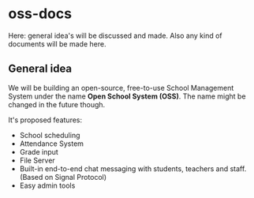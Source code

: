 # oss-docs
Here: general idea's will be discussed and made. Also any kind of documents will be made here.
<h2>General idea</h2>
We will be building an open-source, free-to-use School Management System under the name <b>Open School System (OSS)</b>. The name might be changed in the future though.

It's proposed features:
- School scheduling
- Attendance System
- Grade input
- File Server
- Built-in end-to-end chat messaging with students, teachers and staff. (Based on Signal Protocol)
- Easy admin tools

